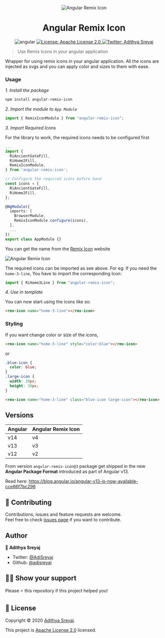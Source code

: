 <p align="center">
    <img src="https://raw.githubusercontent.com/adisreyaj/angular-remix-icon/master/angular-remix-icon.png" alt="Angular Remix Icon">
</p>
<h1 align="center">Angular Remix Icon</h1>
<p align="center">
    <img src="https://img.shields.io/badge/Angular-14-red?style=for-the-badge&logo=angular" alt="angular">
  <a href="https://github.com/adisreyaj/angular-remix-icon/blob/master/LICENSE.md">
    <img alt="License: Apache License 2.0" src="https://img.shields.io/badge/License-Apache License 2.0-yellow.svg?style=for-the-badge&logo=apache" target="_blank" />
  </a>
  <a href="https://twitter.com/AdiSreyaj">
    <img alt="Twitter: Adithya Sreyaj" src="https://img.shields.io/twitter/follow/AdiSreyaj.svg?style=for-the-badge&logo=twitter" target="_blank" />
  </a>
</p>

> Use Remix Icons in your angular application

Wrapper for using remix icons in your angular application.
All the icons are injected as svgs and you can apply color and sizes to them with ease.

### Usage

_1. Install the package_

```sh
npm install angular-remix-icon
```

_2. Import the module to `App Module`_

```ts
import { RemixIconModule } from "angular-remix-icon";
```

_3. Import Required Icons_

For the library to work, the required icons needs to be configured first

```ts
...
import {
  RiAncientGateFill,
  RiHome2Fill,
  RemixIconModule,
} from 'angular-remix-icon';

// Configure the required icons before hand
const icons = {
  RiAncientGateFill,
  RiHome2Fill,
};

@NgModule({
  imports: [
    BrowserModule,
    RemixIconModule.configure(icons),
  ],
  ...
})
export class AppModule {}
```

You can get the name from the [Remix Icon](https://remixicon.com) website

![Angular Remix Icon](https://raw.githubusercontent.com/adisreyaj/angular-remix-icon/master/remix-icon-example.png)

The required icons can be imported as see above. For eg: If you need the `home-3-line`, You have to import the corresponding Icon:

```ts
import { RiHome3Line } from "angular-remix-icon";
```

_4. Use in template_

You can now start using the icons like so:

```html
<rmx-icon name="home-3-line"></rmx-icon>
```

### Styling

If you want change color or size of the icons,

```html
<rmx-icon name="home-3-line" style="color:blue"></rmx-icon>
```

or

```css
.blue-icon {
  color: blue;
}
.large-icon {
  width: 30px;
  height: 30px;
}
```

```html
<rmx-icon name="home-3-line" class="blue-icon large-icon"></rmx-icon>
```

## Versions

| Angular | Angular Remix Icon |
|---------|--------------------|
| v14     | v4                 |
| v13     | v3                 |
| v12     | v2                 |

From version `angular-remix-icon@3` package get shipped in the new **Angular Package Format** introduced as part of Angular v13.

Read here: https://blog.angular.io/angular-v13-is-now-available-cce66f7bc296

## 🤝 Contributing

Contributions, issues and feature requests are welcome.<br />
Feel free to check [issues page](https://github.com/adisreyaj/angular-remix-icon/issues) if you want to contribute.

## Author

👤 **Adithya Sreyaj**

- Twitter: [@AdiSreyaj](https://twitter.com/AdiSreyaj)
- Github: [@adisreyaj](https://github.com/adisreyaj)

## 👍🏼 Show your support

Please ⭐️ this repository if this project helped you!

## 📝 License

Copyright © 2020 [Adithya Sreyaj](https://github.com/adisreyaj).<br />

This project is [Apache License 2.0](https://github.com/adisreyaj/angular-remix-icon/blob/master/LICENSE.md) licensed.
